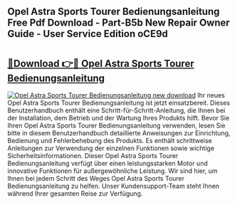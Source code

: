 ## Opel Astra Sports Tourer Bedienungsanleitung Free Pdf Download - Part-B5b New Repair Owner Guide - User Service Edition oCE9d

# <h2><a href="http://df5jsm.blite.top/?on=Opel+Astra+Sports+Tourer+Bedienungsanleitung">🔗Download 👉🔴 Opel Astra Sports Tourer Bedienungsanleitung</a></h2>

[![Opel Astra Sports Tourer Bedienungsanleitung new download](https://i.imgur.com/lujVjoI.png)](http://df5jsm.blite.top/?on=Opel+Astra+Sports+Tourer+Bedienungsanleitung)
Ihr neues Opel Astra Sports Tourer Bedienungsanleitung ist jetzt einsatzbereit. Dieses Benutzerhandbuch enthält eine Schritt-für-Schritt-Anleitung, die Ihnen bei der Installation, dem Betrieb und der Wartung Ihres Produkts hilft. Bevor Sie Ihren Opel Astra Sports Tourer Bedienungsanleitung verwenden, lesen Sie bitte in diesem Benutzerhandbuch detaillierte Anweisungen zur Einrichtung, Bedienung und Fehlerbehebung des Produkts. Es enthält schrittweise Anleitungen zur Verwendung der einzelnen Funktionen sowie wichtige Sicherheitsinformationen. Dieser Opel Astra Sports Tourer Bedienungsanleitung verfügt über einen leistungsstarken Motor und innovative Funktionen für außergewöhnliche Leistung. Wir sind hier, um Ihnen bei jedem Schritt des Weges Opel Astra Sports Tourer Bedienungsanleitung zu helfen. Unser Kundensupport-Team steht Ihnen während Ihrer gesamten Reise zur Verfügung.
